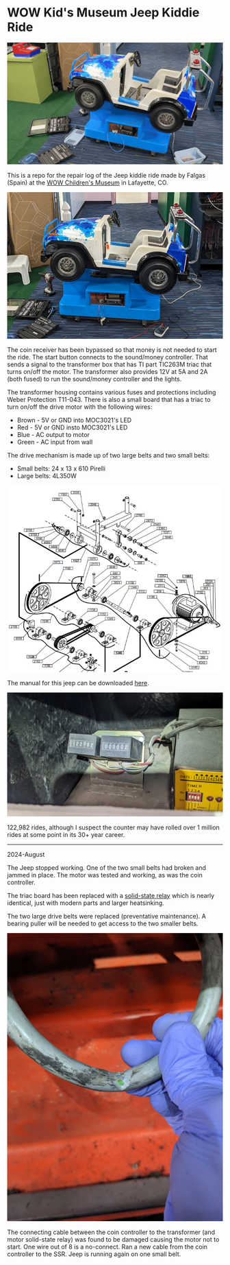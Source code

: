 WOW Kid's Museum Jeep Kiddie Ride
==============================================

![Moving car ride](<Kiddie Car moving.gif>)

This is a repo for the repair log of the Jeep kiddie ride made by Falgas (Spain) at the [WOW Children's Museum](https://wowchildrensmuseum.org/) in Lafayette, CO.

![Falgas Jeep Kiddie Ride](<WOW Jeep Kiddie Ride.png>)

The coin receiver has been bypassed so that money is not needed to start the ride. The start button connects to the sound/money controller. That sends a signal to the transformer box that has TI part TIC263M triac that turns on/off the motor. The transformer also provides 12V at 5A and 2A (both fused) to run the sound/money controller and the lights.

The transformer housing contains various fuses and protections including Weber Protection T11-043. There is also a small board that has a triac to turn on/off the drive motor with the following wires:

* Brown - 5V or GND into MOC3021's LED
* Red - 5V or GND insto MOC3021's LED
* Blue - AC output to motor
* Green - AC input from wall


The drive mechanism is made up of two large belts and two small belts:
* Small belts: 24 x 13 x 610 Pirelli
* Large belts: 4L350W

![Falgas Exploded View](<Parts Diagram - Exploded View.png>)

The manual for this jeep can be downloaded [here](<llibret complert6.pdf>). 

![Coin counter](<12V Mechanical Counter.png>)

122,982 rides, although I suspect the counter may have rolled over 1 million rides at some point in its 30+ year career.

---------------

2024-August

The Jeep stopped working. One of the two small belts had broken and jammed in place. The motor was tested and working, as was the coin controller.

The triac board has been replaced with a [solid-state relay](https://www.sparkfun.com/products/13015) which is nearly identical, just with modern parts and larger heatsinking.

The two large drive belts were replaced (preventative maintenance). A bearing puller will be needed to get access to the two smaller belts.

![Broken wire harness](<2024-08-26 11.03.34.jpg>)

The connecting cable between the coin controller to the transformer (and motor solid-state relay) was found to be damaged causing the motor not to start. One wire out of 8 is a no-connect. Ran a new cable from the coin controller to the SSR. Jeep is running again on one small belt.


